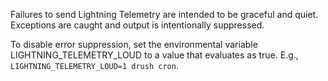 Failures to send Lightning Telemetry are intended to be graceful and quiet. Exceptions are caught and output is intentionally suppressed.

To disable error suppression, set the environmental variable LIGHTNING_TELEMETRY_LOUD to a value that evaluates as true.
E.g., `LIGHTNING_TELEMETRY_LOUD=1 drush cron`.